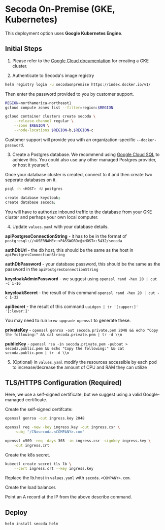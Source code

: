 # Secoda On-Premise (GKE, Kubernetes)

This deployment option uses **Google Kubernetes Engine**.

## Initial Steps

1. Please refer to the [Google Cloud documentation](https://cloud.google.com/kubernetes-engine/docs/deploy-app-cluster#standard) for creating a GKE cluster. 

2. Authenticate to Secoda's image registry

```bash
helm registry login -u secodaonpremise https://index.docker.io/v1/
```

Then enter the password provided to you by customer support.

```bash
REGION=northamerica-northeast1
gcloud compute zones list --filter=region:$REGION

gcloud container clusters create secoda \
    --release-channel regular \
    --zone $REGION \
    --node-locations $REGION-b,$REGION-c
```

Customer support will provide you with an organization-specific `--docker-password`.

3. Create a Postgres database. We recommend using [Google Cloud SQL](https://cloud.google.com/sql) to achieve this. You could also use any other managed Postgres provider, or host it yourself. 


Once your database cluster is created, connect to it and then create two seperate databases on it.

```bash
psql -h <HOST> -U postgres
```

```bash
create database keycloak;
create database secoda;
```

You will have to authorize inbound traffic to the database from your GKE cluster and perhaps your own local computer.

4. Update `values.yaml` with your database details.

**apiPostgresConnectionString** - it has to be in the format of `postgresql://<USERNAME>:<PASSWORD>@<HOST>:5432/secoda`

**authDbUrl** - the db host, this should be the same as the host in `apiPostgresConnectionString`

**authDbPassword** - your database password, this should be the same as the password in the `apiPostgresConnectionString`

**keycloakAdminPassword** - we suggest using `openssl rand -hex 20 | cut -c 1-16`

**keycloakSecret** - the result of this command `openssl rand -hex 20 | cut -c 1-32`

**apiSecret** - the result of this command `uuidgen | tr '[:upper:]' '[:lower:]'`

You may need to run `brew upgrade openssl` to generate these.

**privateKey** - `openssl genrsa -out secoda.private.pem 2048 && echo "Copy the following:" && cat secoda.private.pem | tr -d \\n`

**publicKey** - `openssl rsa -in secoda.private.pem -pubout > secoda.public.pem && echo "Copy the following:" && cat secoda.public.pem | tr -d \\n`

5. (Optional) in `values.yaml` modify the resources accessible by each pod to increase/decrease the amount of CPU and RAM they can utilize


## TLS/HTTPS Configuration (Required)
 
Here, we use a self-signed certificate, but we suggest using a valid Google-managed certificate.

Create the self-signed certifcate:

```bash
openssl genrsa -out ingress.key 2048

openssl req -new -key ingress.key -out ingress.csr \
    -subj "/CN=secoda.<COMPANY>.com"

openssl x509 -req -days 365 -in ingress.csr -signkey ingress.key \
    -out ingress.crt
```

Create the k8s secret.

```bash
kubectl create secret tls lb \
    --cert ingress.crt --key ingress.key
```

Replace the lb.host in `values.yaml` with `secoda.<COMPANY>.com`.

Create the load balancer.

Point an A record at the IP from the above describe command.

## Deploy

```
helm install secoda helm
```
